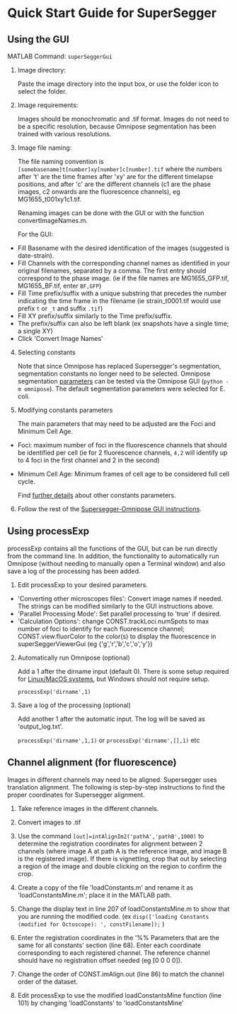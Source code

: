 # Quick Start Guide for SuperSegger

## Using the GUI

MATLAB Command: `superSeggerGui`

1. Image directory: 

	Paste the image directory into the input box, or use the folder icon to select the folder. 

2. Image requirements: 

	Images should be monochromatic and .tif format. Images do not need to be a specific resolution, because Omnipose segmentation has been trained with various resolutions.

3. Image file naming: 

	The file naming convention is `[somebasename]t[number]xy[number]c[number].tif` where the numbers after 't' are the time frames after 'xy' are for the different timelapse positions, and after 'c' are the different channels (c1 are the phase images, c2 onwards are the fluorescence channels), eg MG1655_t001xy1c1.tif.

	Renaming images can be done with the GUI or with the function convertImageNames.m.
	
	For the GUI:

- Fill Basename with the desired identification of the images (suggested is date-strain).
- Fill Channels with the corresponding channel names as identified in your original filenames, separated by a comma. The first entry should correspond to the phase image. (ie if the file names are MG1655_GFP.tif, MG1655_BF.tif, enter `BF,GFP`)
- Fill Time prefix/suffix with a unique substring that precedes the number indicating the time frame in the filename (ie strain_t0001.tif would use prefix `t` or `_t` and suffix `.tif`)
- Fill XY prefix/suffix similarly to the Time prefix/suffix.
- The prefix/suffix can also be left blank (ex snapshots have a single time; a single XY)
- Click 'Convert Image Names'

4. Selecting constants

	Note that since Omnipose has replaced Supersegger's segmentation, segmentation constants no longer need to be selected. Omnipose segmentation [parameters](https://github.com/tlo-bot/supersegger-omnipose#omnipose) can be tested via the Omnipose GUI (`python -m omnipose`). The default segmentation parameters were selected for E. coli. 

5. Modifying constants parameters

	The main parameters that may need to be adjusted are the Foci and Minimum Cell Age. 

- Foci: maximum number of foci in the fluorescence channels that should be identified per cell (ie for 2 fluorescence channels, `4,2` will identify up to 4 foci in the first channel and 2 in the second) 
- Minimum Cell Age: Minimum frames of cell age to be considered full cell cycle.

	Find [further details](https://github.com/wiggins-lab/SuperSegger/wiki/Segmenting-with-SuperSegger#modifying-constants-parameters-) about other constants parameters.

6. Follow the rest of the [Supersegger-Omnipose GUI instructions](https://github.com/tlo-bot/supersegger-omnipose#running-supersegger-omnipose-gui).

## Using processExp

processExp contains all the functions of the GUI, but can be run directly from the command line. In addition, the functionality to automatically run Omnipose (without needing to manually open a Terminal window) and also save a log of the processing has been added.

1. Edit processExp to your desired parameters.	

- 'Converting other microscopes files': Convert image names if needed. The strings can be modified similarly to the GUI instructions above.
- 'Parallel Processing Mode': Set parallel processing to 'true' if desired.
- 'Calculation Options': change CONST.trackLoci.numSpots to max number of foci to identify for each fluorescence channel; CONST.view.fluorColor to the color(s) to display the fluorescence in superSeggerViewerGui (eg {'g','r','b','c','o','y'})

2. Automatically run Omnipose (optional)

	Add a 1 after the dirname input (default 0). There is some setup required for [Linux/MacOS systems](https://github.com/tlo-bot/supersegger-omnipose/blob/main/omni_in_matlab_unix.md), but Windows should not require setup.

	`processExp('dirname',1)`

3. Save a log of the processing (optional)

	Add another 1 after the automatic input. The log will be saved as 'output_log.txt'.
	
	`processExp('dirname',1,1)` or `processExp('dirname',[],1)` etc


## Channel alignment (for fluorescence)

Images in different channels may need to be aligned. Supersegger uses translation alignment. The following is step-by-step instructions to find the proper coordinates for Supersegger alignment.

1. Take reference images in the different channels.

2. Convert images to .tif

3. Use the command `[out]=intAlignIm2('pathA','pathB',1000)` to determine the registration coordinates for alignment between 2 channels (where image A at path A is the reference image, and image B is the registered image). If there is vignetting, crop that out by selecting a region of the image and double clicking on the region to confirm the crop.

4. Create a copy of the file 'loadConstants.m' and rename it as 'loadConstantsMine.m'; place it in the MATLAB path.

5. Change the display text in line 207 of loadConstantsMine.m to show that you are running the modified code. (ex `disp(['loading Constants (modified for Octoscope): ', constFilename]);` )

6. Enter the registration coordinates in the '%% Parameters that are the same for all constants' section (line 68). Enter each coordinate corresponding to each registered channel. The reference channel should have no registration offset needed (eg [0 0 0 0]).

7. Change the order of CONST.imAlign.out (line 86) to match the channel order of the dataset.

8. Edit processExp to use the modified loadConstantsMine function (line 101) by changing 'loadConstants' to 'loadConstantsMine'








